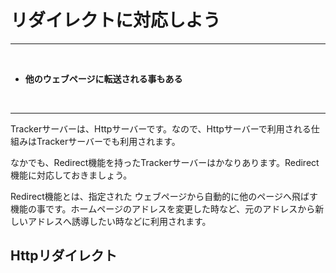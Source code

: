 # リダイレクトに対応しよう
<hr>
<br>

* **他のウェブページに転送される事もある**

<br>
<hr>

Trackerサーバーは、Httpサーバーです。なので、Httpサーバーで利用される仕組みはTrackerサーバーでも利用されます。

なかでも、Redirect機能を持ったTrackerサーバーはかなりあります。Redirect機能に対応しておきましょう。

Redirect機能とは、指定された
ウェブページから自動的に他のページへ飛ばす機能の事です。ホームページのアドレスを変更した時など、元のアドレスから新しいアドレスへ誘導したい時などに利用されます。

## Httpリダイレクト

